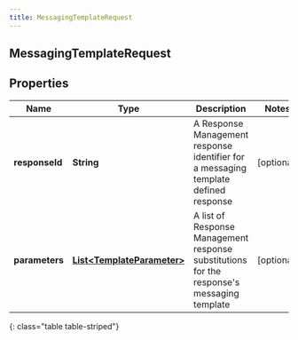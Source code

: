```yaml
---
title: MessagingTemplateRequest
---
```


## MessagingTemplateRequest

## Properties

| Name           | Type                                                                           | Description                                                                                    | Notes      |
| -------------- | ------------------------------------------------------------------------------ | ---------------------------------------------------------------------------------------------- | ---------- |
| **responseId** | <!----><!---->**String**<!---->                                                | A Response Management response identifier for a messaging template defined response            | [optional] |
| **parameters** | <!----><!---->[**List&lt;TemplateParameter&gt;**](TemplateParameter.md)<!----> | A list of Response Management response substitutions for the response&#39;s messaging template | [optional] |

{: class="table table-striped"}
